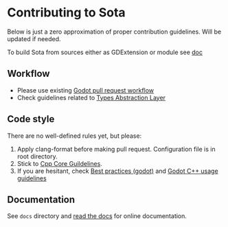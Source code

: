 # Contributing to Sota
Below is just a zero approximation of proper contribution guidelines. Will be updated if needed.

To build Sota from sources either as GDExtension or module see [doc](docs/content/getting_started/build.md)

## Workflow
* Please use existing [Godot pull request workflow](https://docs.godotengine.org/en/stable/contributing/workflow/pr_workflow.html)
* Check guidelines related to [Types Abstraction Layer](docs/content/arch/tal.md)


## Code style
There are no well-defined rules yet, but please:
1. Apply clang-format before making pull request. Configuration file is in root directory.
2. Stick to [Cpp Core Guildelines](https://isocpp.github.io/CppCoreGuidelines/CppCoreGuidelines).
3. If you are hesitant, check [Best practices (godot)](https://docs.godotengine.org/en/stable/contributing/development/best_practices_for_engine_contributors.html) and [Godot C++ usage guidelines](https://docs.godotengine.org/en/stable/contributing/development/cpp_usage_guidelines.html)

## Documentation
See `docs` directory and [read the docs](https://sota.readthedocs.io/en/latest/) for online documentation.
